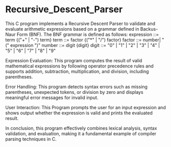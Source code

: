 # Recursive_Descent_Parser

This C program implements a Recursive Descent Parser to validate and evaluate arithmetic expressions based on a grammar defined in Backus-Naur Form (BNF). The BNF grammar is defined as follows:
expression ::= term {("+" | "-") term}
term       ::= factor {("*" | "/") factor}
factor     ::= number| "(" expression ")"
number     ::= digit {digit}
digit      ::= "0" | "1" | "2" | "3" | "4" | "5" | "6" | "7" | "8" | "9"

Expression Evaluation:
This program computes the result of valid mathematical expressions by following operator precedence rules and supports addition, subtraction, multiplication, and division, including parentheses.

Error Handling:
This program detects syntax errors such as missing parentheses, unexpected tokens, or division by zero and displays meaningful error messages for invalid input.

User Interaction:
This Program prompts the user for an input expression and shows output whether the expression is valid and prints the evaluated result.

In conclusion, this program effectively combines lexical analysis, syntax validation, and evaluation, making it a fundamental example of compiler parsing techniques in C.
